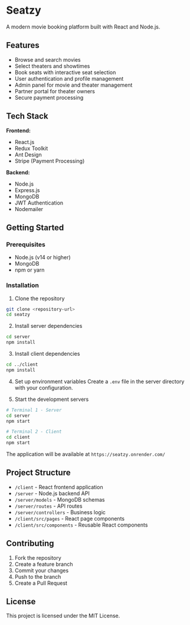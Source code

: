 # Seatzy

A modern movie booking platform built with React and Node.js.

## Features

- Browse and search movies
- Select theaters and showtimes
- Book seats with interactive seat selection
- User authentication and profile management
- Admin panel for movie and theater management
- Partner portal for theater owners
- Secure payment processing

## Tech Stack

**Frontend:**
- React.js
- Redux Toolkit
- Ant Design
- Stripe (Payment Processing)

**Backend:**
- Node.js
- Express.js
- MongoDB
- JWT Authentication
- Nodemailer

## Getting Started

### Prerequisites
- Node.js (v14 or higher)
- MongoDB
- npm or yarn

### Installation

1. Clone the repository
```bash
git clone <repository-url>
cd seatzy
```

2. Install server dependencies
```bash
cd server
npm install
```

3. Install client dependencies
```bash
cd ../client
npm install
```

4. Set up environment variables
Create a `.env` file in the server directory with your configuration.

5. Start the development servers
```bash
# Terminal 1 - Server
cd server
npm start

# Terminal 2 - Client
cd client
npm start
```

The application will be available at `https://seatzy.onrender.com/`

## Project Structure

- `/client` - React frontend application
- `/server` - Node.js backend API
- `/server/models` - MongoDB schemas
- `/server/routes` - API routes
- `/server/controllers` - Business logic
- `/client/src/pages` - React page components
- `/client/src/components` - Reusable React components

## Contributing

1. Fork the repository
2. Create a feature branch
3. Commit your changes
4. Push to the branch
5. Create a Pull Request

## License

This project is licensed under the MIT License.